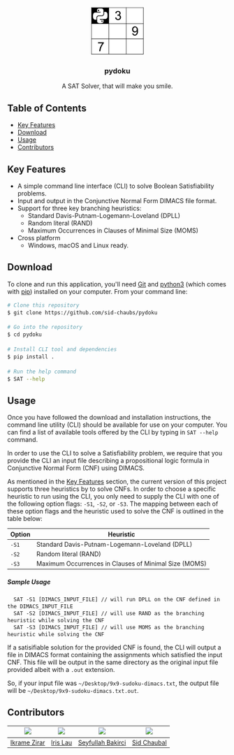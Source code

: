 <p align="center">
  <a href="https://github.com/sid-chaubs/pydoku">
    <img src="/images/logo.png" alt="pydoku" width="125" />
  </a>
</p>
<h3 align="center">pydoku</h3> 
<p align="center">
  A SAT Solver, that will make you smile.
</p>

## Table of Contents

- [Key Features](#key-features)
- [Download](#download)
- [Usage](#usage)
- [Contributors](#contributors)

## Key Features

* A simple command line interface (CLI) to solve Boolean Satisfiability problems.
* Input and output in the Conjunctive Normal Form DIMACS file format.
* Support for three key branching heuristics:
  - Standard Davis-Putnam-Logemann-Loveland (DPLL)
  - Random literal (RAND)
  - Maximum Occurrences in Clauses of Minimal Size (MOMS)
* Cross platform
  - Windows, macOS and Linux ready.

## Download

To clone and run this application, you'll need [Git](https://git-scm.com) and [python3](https://www.python.org/download/releases/3.0/) (which comes with [pip](https://pypi.org/project/pip/)) installed on your computer. From your command line:

```bash
# Clone this repository
$ git clone https://github.com/sid-chaubs/pydoku

# Go into the repository
$ cd pydoku

# Install CLI tool and dependencies
$ pip install .

# Run the help command
$ SAT --help
```

## Usage

Once you have followed the download and installation instructions, the command line utility (CLI) should be available for use on your computer. You can find a list of available tools offered by the CLI by typing in `SAT --help` command.

In order to use the CLI to solve a Satisfiability problem, we require that you provide the CLI an input file describing a propositional logic formula in Conjunctive Normal Form (CNF) using DIMACS.

As mentioned in the [Key Features](#key-features) section, the current version of this project supports three heuristics by to solve CNFs. In order to choose a specific heuristic to run using the CLI, you only need to supply the CLI with one of the following option flags: `-S1`, `-S2`, or `-S3`. The mapping between each of these option flags and the heuristic used to solve the CNF is outlined in the table below:

Option|Heuristic
------|---------
`-S1` | Standard Davis-Putnam-Logemann-Loveland (DPLL)
`-S2` | Random literal (RAND)
`-S3` | Maximum Occurrences in Clauses of Minimal Size (MOMS)


##### Sample Usage
```
  SAT -S1 [DIMACS_INPUT_FILE] // will run DPLL on the CNF defined in the DIMACS_INPUT_FILE
  SAT -S2 [DIMACS_INPUT_FILE] // will use RAND as the branching heuristic while solving the CNF
  SAT -S3 [DIMACS_INPUT_FILE] // will use MOMS as the branching heuristic while solving the CNF
```

If a satisifiable solution for the provided CNF is found, the CLI will output a file in DIMACS format containing the assignments which satisfied the input CNF. This file will be output in the same directory as the original input file provided albeit with a `.out` extension. 

So, if your input file was `~/Desktop/9x9-sudoku-dimacs.txt`, the output file will be `~/Desktop/9x9-sudoku-dimacs.txt.out`.

## Contributors

<a href="https://github.com/ikramez"><img src="https://avatars1.githubusercontent.com/u/43179802?v=4" width="100px"/></a> | <a href="https://github.com/iershh"><img src="https://avatars2.githubusercontent.com/u/39951197?v=4" width="100px"/></a> | <a href="https://github.com/SeyfullahB"><img src="https://avatars3.githubusercontent.com/u/71129894?v=4" width="100px"/></a> | <a href="https://github.com/sid-chaubs"><img src="https://avatars0.githubusercontent.com/u/35002570?v=4" width="100px"/></a>
:-:|:-:|:-:|:-:
<a href="https://github.com/ikramez">Ikrame Zirar</a> | <a href="https://github.com/iershh">Iris Lau</a> | <a href="https://github.com/SeyfullahB">Seyfullah Bakirci</a> | <a href="https://github.com/sid-chaubs" align="center">Sid Chaubal</a> 

